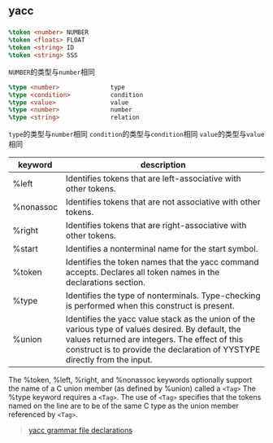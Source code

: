 ## yacc

### 


```yacc
%token <number> NUMBER
%token <floats> FLOAT
%token <string> ID
%token <string> SSS
```

`NUMBER`的类型与`number`相同

```yacc
%type <number>              type
%type <condition>           condition
%type <value>               value
%type <number>              number
%type <string>              relation
```

`type`的类型与`number`相同
`condition`的类型与`condition`相同
`value`的类型与`value`相同

|keyword | description |
|---|----------------------------------------------------------------------|
| %left|Identifies tokens that are left-associative with other tokens.|
|%nonassoc	|Identifies tokens that are not associative with other tokens.|
|%right | Identifies tokens that are right-associative with other tokens.|
|%start	| Identifies a nonterminal name for the start symbol.|
|%token	|Identifies the token names that the yacc command accepts. Declares all token names in the declarations section.|
|%type	|Identifies the type of nonterminals. Type-checking is performed when this construct is present.|
|%union	|   Identifies the yacc value stack as the union of the various type of values desired. By default, the values returned are integers. The effect of this construct is to provide the declaration of YYSTYPE directly from the input. |

The %token, %left, %right, and %nonassoc keywords optionally support the name of a C union member (as defined by %union) called a `<Tag>`
The %type keyword requires a `<Tag>`. The use of `<Tag>` specifies that the tokens named on the line are to be of the same C type as the union member referenced by `<Tag>`. 

> [yacc grammar file declarations](https://www.ibm.com/docs/en/aix/7.2?topic=information-yacc-grammar-file-declarations)
